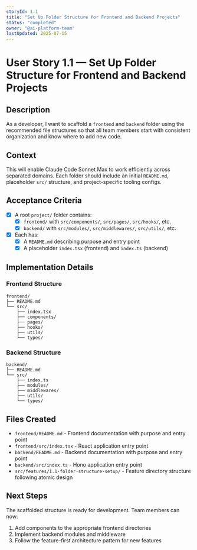 ```yaml
---
storyId: 1.1
title: "Set Up Folder Structure for Frontend and Backend Projects"
status: "completed"
owner: "@ai-platform-team"
lastUpdated: 2025-07-15
---
```


# User Story 1.1 — Set Up Folder Structure for Frontend and Backend Projects

## Description
As a developer, I want to scaffold a `frontend` and `backend` folder using the recommended file structures so that all team members start with consistent organization and know where to add new code.

## Context
This will enable Claude Code Sonnet Max to work efficiently across separated domains. Each folder should include an initial `README.md`, placeholder `src/` structure, and project-specific tooling configs.

## Acceptance Criteria
- [x] A root `project/` folder contains:
  - [x] `frontend/` with `src/components/`, `src/pages/`, `src/hooks/`, etc.
  - [x] `backend/` with `src/modules/`, `src/middlewares/`, `src/utils/`, etc.
- [x] Each has:
  - [x] A `README.md` describing purpose and entry point
  - [x] A placeholder `index.tsx` (frontend) and `index.ts` (backend)

## Implementation Details

### Frontend Structure
```
frontend/
├── README.md
└── src/
    ├── index.tsx
    ├── components/
    ├── pages/
    ├── hooks/
    ├── utils/
    └── types/
```

### Backend Structure
```
backend/
├── README.md
└── src/
    ├── index.ts
    ├── modules/
    ├── middlewares/
    ├── utils/
    └── types/
```

## Files Created
- `frontend/README.md` - Frontend documentation with purpose and entry point
- `frontend/src/index.tsx` - React application entry point
- `backend/README.md` - Backend documentation with purpose and entry point  
- `backend/src/index.ts` - Hono application entry point
- `src/features/1.1-folder-structure-setup/` - Feature directory structure following atomic design

## Next Steps
The scaffolded structure is ready for development. Team members can now:
1. Add components to the appropriate frontend directories
2. Implement backend modules and middleware
3. Follow the feature-first architecture pattern for new features